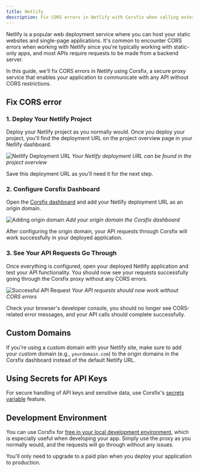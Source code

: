 ```yaml
---
title: Netlify
description: Fix CORS errors in Netlify with Corsfix when calling external APIs from your website.
---
```


Netlify is a popular web deployment service where you can host your static websites and single-page applications. It's common to encounter CORS errors when working with Netlify since you're typically working with static-only apps, and most APIs require requests to be made from a backend server.

In this guide, we'll fix CORS errors in Netlify using Corsfix, a secure proxy service that enables your application to communicate with any API without CORS restrictions.

## Fix CORS error

### 1. Deploy Your Netlify Project

Deploy your Netlify project as you normally would. Once you deploy your project, you'll find the deployment URL on the project overview page in your Netlify dashboard.

![Netlify Deployment URL](https://assets.corsfix.com/n4ymi6g.png)
_Your Netlify deployment URL can be found in the project overview_

Save this deployment URL as you'll need it for the next step.

### 2. Configure Corsfix Dashboard

Open the [Corsfix dashboard](/docs/dashboard/application/) and add your Netlify deployment URL as an origin domain.

![Adding origin domain](https://assets.corsfix.com/8bna8zej.png)
_Add your origin domain the Corsfix dashboard_

After configuring the origin domain, your API requests through Corsfix will work successfully in your deployed application.

### 3. See Your API Requests Go Through

Once everything is configured, open your deployed Netlify application and test your API functionality. You should now see your requests successfully going through the Corsfix proxy without any CORS errors.

![Successful API Request](https://assets.corsfix.com/8zn0j2e.png)
_Your API requests should now work without CORS errors_

Check your browser's developer console, you should no longer see CORS-related error messages, and your API calls should complete successfully.

## Custom Domains

If you're using a custom domain with your Netlify site, make sure to add your custom domain (e.g., `yourdomain.com`) to the origin domains in the Corsfix dashboard instead of the default Netlify URL.

## Using Secrets for API Keys

For secure handling of API keys and sensitive data, use Corsfix's [secrets variable](/docs/cors-proxy/secrets-variable) feature.

## Development Environment

You can use Corsfix for [free in your local development environment](https://corsfix.com/docs/free-tier), which is especially useful when developing your app. Simply use the proxy as you normally would, and the requests will go through without any issues.

You'll only need to upgrade to a paid plan when you deploy your application to production.
